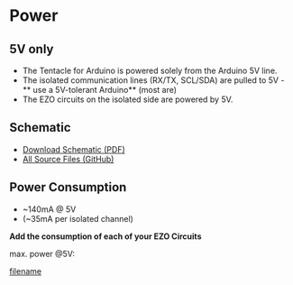 # Power

## 5V only
* The Tentacle for Arduino is powered solely from the Arduino 5V line.
* The isolated communication lines (RX/TX, SCL/SDA) are pulled to 5V - ** use a 5V-tolerant Arduino** (most are)
* The EZO circuits on the isolated side are powered by 5V.

## Schematic
* [Download Schematic (PDF)](https://github.com/whitebox-labs/tentacle/raw/master/hardware/tentacle_schematic.pdf)
* [All Source Files (GitHub)](https://github.com/whitebox-labs/tentacle/)

## Power Consumption
* ~140mA @ 5V
 * (~35mA per isolated channel)

**Add the consumption of each of your EZO Circuits**

max. power @5V:

[filename](../common/ezo-power-consumption.md ':include')
